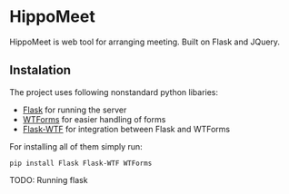 # HippoMeet
HippoMeet is web tool for arranging meeting. Built on Flask and JQuery. 

## Instalation
The project uses following nonstandard python libaries:
 - [Flask](https://flask.palletsprojects.com/) for running the server 
 - [WTForms](https://wtforms.readthedocs.io/) for easier handling of forms
 - [Flask-WTF](https://flask-wtf.readthedocs.io/) for integration between Flask and WTForms

For installing all of them simply run:
```
pip install Flask Flask-WTF WTForms
```

TODO: Running flask